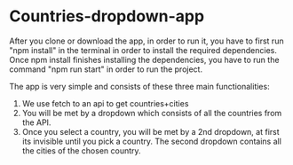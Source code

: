 # Countries-dropdown-app

After you clone or download the app, in order to run it, you have to first run "npm install" in the terminal in order to install the required dependencies. 
Once npm install finishes installing the dependencies, you have to run the command "npm run start" in order to run the project.

The app is very simple and consists of these three main functionalities:

1) We use fetch to an api to get countries+cities
2) You will be met by a dropdown which consists of all the countries from the API.
3) Once you select a country, you will be met by a 2nd dropdown, at first its invisible until you pick a country. The second dropdown contains all the cities of the chosen country.
